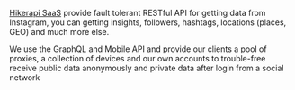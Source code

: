 [Hikerapi SaaS](http://hikerapi.com/) provide fault tolerant RESTful API for getting data from Instagram, you can getting insights, followers, hashtags, locations (places, GEO) and much more else.

We use the GraphQL and Mobile API and provide our clients a pool of proxies, a collection of devices and our own accounts to trouble-free receive public data anonymously and private data after login from a social network
